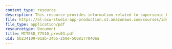```yaml
---
content_type: resource
description: This resource provides information related to supersonic business jet.
file: https://ol-ocw-studio-app-production.s3.amazonaws.com/courses/ids-338j-multidisciplinary-system-design-optimization-spring-2010/bb23410901ab34652b0e5008177040ea_MITESD_77S10_pres03.pdf
file_type: application/pdf
resourcetype: Document
title: MITESD_77S10_pres03.pdf
uid: bb234109-01ab-3465-2b0e-5008177040ea
---
```

